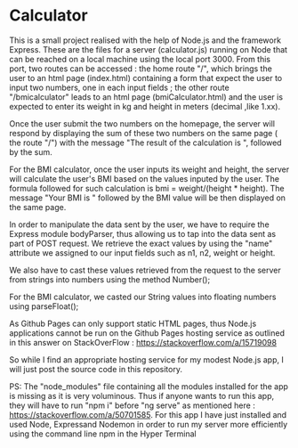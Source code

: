 # Calculator

This is a small project realised with the help of Node.js and the framework Express. These are the files for a server (calculator.js) running on Node that can be reached on a local machine using the local port 3000. From this port, two routes can be accessed : the home route "/", which brings the user to an html page (index.html) containing a form that expect the user to input two numbers, one in each input fields ; the other route "/bmicalculator" leads to an html page (bmiCalculator.html) and the user is expected to enter its weight in kg and height in meters (decimal ,like 1.xx).

Once the user submit the two numbers on the homepage, the server will respond by displaying the sum of these two numbers on the same page ( the route "/") with the message "The result of the calculation is ", followed by the sum.

For the BMI calculator, once the user inputs its weight and height, the server will calculate the user's BMI based on the values inputed by the user. The formula followed for such calculation is bmi = weight/(height * height). The message "Your BMI is " followed by the BMI value will be then displayed on the same page.

In order to manipulate the data sent by the user, we have to require the Express module bodyParser, thus allowing us to tap into the data sent as part of POST request. We retrieve the exact values by using the "name" attribute we assigned to our input fields such as n1, n2, weight or height.

We also have to cast these values retrieved from the request to the server from strings into numbers using the method Number();

For the BMI calculator, we casted our String values into floating numbers using parseFloat();

As Github Pages can only support static HTML pages, thus Node.js applications cannot be run on the Github Pages hosting service as outlined in this answer on StackOverFlow : https://stackoverflow.com/a/15719098

So while I find an appropriate hosting service for my modest Node.js app, I will just post the source code in this repository.

PS: The "node_modules" file containing all the modules installed for the app is missing as it is very voluminous. Thus if anyone wants to run this app, they will have to run "npm i" before "ng serve" as mentioned here : https://stackoverflow.com/a/50701585.
For this app I have just installed and used Node, Expressand Nodemon in order to run my server more efficiently using the command line npm in the Hyper Terminal
